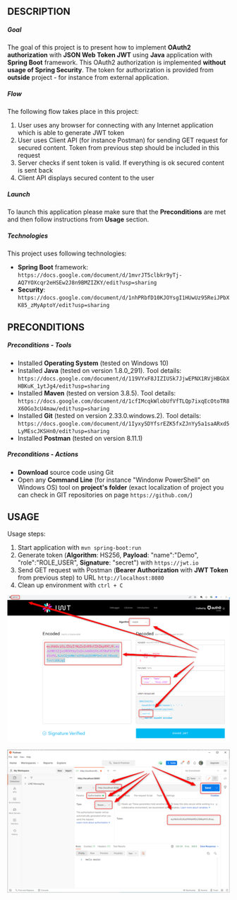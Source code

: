 DESCRIPTION
-----------

##### Goal
The goal of this project is to present how to implement **OAuth2 authorization** with **JSON Web Token JWT** using **Java** application with **Spring Boot** framework. This OAuth2 authorization is implemented **without usage of Spring Security**. The token for authorization is provided from **outside** project - for instance from external application.

##### Flow
The following flow takes place in this project:
1. User uses any browser for connecting with any Internet application which is able to generate JWT token
1. User uses Client API (for instance Postman) for sending GET request for secured content. Token from previous step should be included in this request
1. Server checks if sent token is valid. If everything is ok secured content is sent back
1. Client API displays secured content to the user 


##### Launch
To launch this application please make sure that the **Preconditions** are met and then follow instructions from **Usage** section.

##### Technologies
This project uses following technologies:
* **Spring Boot** framework: `https://docs.google.com/document/d/1mvrJT5clbkr9yTj-AQ7YOXcqr2eHSEw2J8n9BMZIZKY/edit?usp=sharing`
* **Security**: `https://docs.google.com/document/d/1nhPRbfD10KJOYsgI1HUwUz95ReiJPbXK85_zMyAptoY/edit?usp=sharing`


PRECONDITIONS
-------------

##### Preconditions - Tools
* Installed **Operating System** (tested on Windows 10)
* Installed **Java** (tested on version 1.8.0_291). Tool details: `https://docs.google.com/document/d/119VYxF8JIZIUSk7JjwEPNX1RVjHBGbXHBKuK_1ytJg4/edit?usp=sharing`
* Installed **Maven** (tested on version 3.8.5). Tool details: `https://docs.google.com/document/d/1cfIMcqkWlobUfVfTLQp7ixqEcOtoTR8X6OGo3cU4maw/edit?usp=sharing`
* Installed **Git** (tested on version 2.33.0.windows.2). Tool details: `https://docs.google.com/document/d/1Iyxy5DYfsrEZK5fxZJnYy5a1saARxd5LyMEscJKSHn0/edit?usp=sharing`
* Installed **Postman** (tested on version 8.11.1)

##### Preconditions - Actions
* **Download** source code using Git 
* Open any **Command Line** (for instance "Windonw PowerShell" on Windows OS) tool on **project's folder** (exact localization of project you can check in GIT repositories on page `https://github.com/`)


USAGE
-----

Usage steps:
1. Start application with `mvn spring-boot:run`
1. Generate token (**Algorithm**: HS256, **Payload**: "name":"Demo", "role":"ROLE_USER", **Signature**: "secret") with `https://jwt.io`
1. Send GET request with Postman (**Bearer Authorization** with **JWT Token** from previous step) to URL `http://localhost:8080`
1. Clean up environment with `ctrl + C`

![My Image](image-1.png)

![My Image](image-2.png)